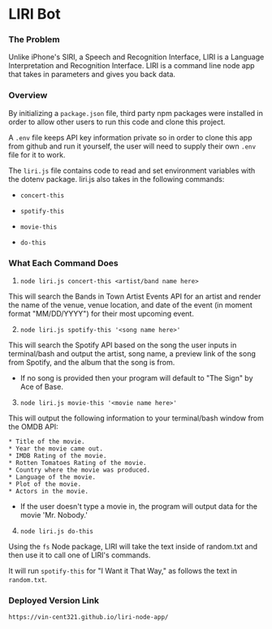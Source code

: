 # LIRI Bot 

### The Problem

Unlike iPhone's SIRI, a Speech and Recognition Interface, LIRI is a Language Interpretation 
and Recognition Interface. LIRI is a command line node app that takes in parameters 
and gives you back data. 

### Overview

By initializing a `package.json` file, third party npm packages were installed in order to allow
other users to run this code and clone this project. 

A `.env` file keeps API key information private so in order to clone this app from github and run it 
yourself, the user will need to supply their own `.env` file for it to work.

The `liri.js` file contains code to read and set environment variables with the dotenv package.
liri.js also takes in the following commands:

* `concert-this`

* `spotify-this`

* `movie-this`

* `do-this`

### What Each Command Does

1. `node liri.js concert-this <artist/band name here>`

This will search the Bands in Town Artist Events API for an artist and render the name of the venue, 
venue location, and date of the event (in moment format "MM/DD/YYYY") for their most upcoming event.

2. `node liri.js spotify-this '<song name here>'`

This will search the Spotify API based on the song the user inputs in terminal/bash and output the artist,
song name, a preview link of the song from Spotify, and the album that the song is from. 

* If no song is provided then your program will default to "The Sign" by Ace of Base.

3. `node liri.js movie-this '<movie name here>'`

This will output the following information to your terminal/bash window from the OMDB API:

```
* Title of the movie.
* Year the movie came out.
* IMDB Rating of the movie.
* Rotten Tomatoes Rating of the movie.
* Country where the movie was produced.
* Language of the movie.
* Plot of the movie.
* Actors in the movie.
```

* If the user doesn't type a movie in, the program will output data for the movie 'Mr. Nobody.'

4. `node liri.js do-this`

Using the `fs` Node package, LIRI will take the text inside of random.txt and then use it to call one of LIRI's commands.

It will run `spotify-this` for "I Want it That Way," as follows the text in `random.txt`.

### Deployed Version Link

`https://vin-cent321.github.io/liri-node-app/`
